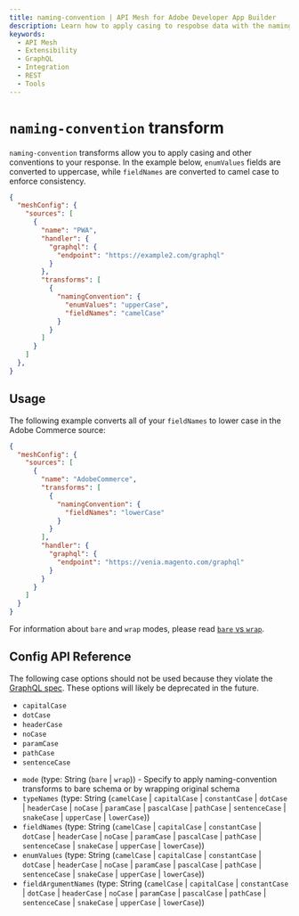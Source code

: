 ```yaml
---
title: naming-convention | API Mesh for Adobe Developer App Builder
description: Learn how to apply casing to respobse data with the naming-convention transform.
keywords:
  - API Mesh
  - Extensibility
  - GraphQL
  - Integration
  - REST
  - Tools
---
```


# `naming-convention` transform

`naming-convention` transforms allow you to apply casing and other conventions to your response. In the example below, `enumValues` fields are converted to uppercase, while `fieldNames` are converted to camel case to enforce consistency.

```json
{
  "meshConfig": {
    "sources": [
      {
        "name": "PWA",
        "handler": {
          "graphql": {
            "endpoint": "https://example2.com/graphql"
          }
        },
        "transforms": [
          {
            "namingConvention": {
              "enumValues": "upperCase",
              "fieldNames": "camelCase"
            }
          }
        ]
      }
    ]
  },
}
```

## Usage

The following example converts all of your `fieldNames` to lower case in the Adobe Commerce source:

```json
{
  "meshConfig": {
    "sources": [
      {
        "name": "AdobeCommerce",
        "transforms": [
          {
            "namingConvention": {
              "fieldNames": "lowerCase"
            }
          }
        ],
        "handler": {
          "graphql": {
            "endpoint": "https://venia.magento.com/graphql"
          }
        }
      }
    ]
  }
}
```

<InlineAlert variant="info" slots="text"/>

For information about `bare` and `wrap` modes, please read [`bare` vs `wrap`](./bare-vs-wrap.md).

## Config API Reference

<InlineAlert variant="info" slots="text"/>

<p>
The following case options should not be used because they violate the <a href="https://spec.graphql.org/October2021/#sec-Names)">GraphQL spec</a>. These options will likely be deprecated in the future.

- `capitalCase`
- `dotCase`
- `headerCase`
- `noCase`
- `paramCase`
- `pathCase`
- `sentenceCase`

</p>

-  `mode` (type: String (`bare` | `wrap`)) - Specify to apply naming-convention transforms to bare schema or by wrapping original schema
-  `typeNames` (type: String (`camelCase` | `capitalCase` | `constantCase` | `dotCase` | `headerCase` | `noCase` | `paramCase` | `pascalCase` | `pathCase` | `sentenceCase` | `snakeCase` | `upperCase` | `lowerCase`))
-  `fieldNames` (type: String (`camelCase` | `capitalCase` | `constantCase` | `dotCase` | `headerCase` | `noCase` | `paramCase` | `pascalCase` | `pathCase` | `sentenceCase` | `snakeCase` | `upperCase` | `lowerCase`))
-  `enumValues` (type: String (`camelCase` | `capitalCase` | `constantCase` | `dotCase` | `headerCase` | `noCase` | `paramCase` | `pascalCase` | `pathCase` | `sentenceCase` | `snakeCase` | `upperCase` | `lowerCase`))
-  `fieldArgumentNames` (type: String (`camelCase` | `capitalCase` | `constantCase` | `dotCase` | `headerCase` | `noCase` | `paramCase` | `pascalCase` | `pathCase` | `sentenceCase` | `snakeCase` | `upperCase` | `lowerCase`))
